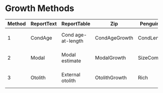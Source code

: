 # Growth Methods

Method | ReportText | ReportTable        | Zip           | Penguin  | Description
------ | ---------- | ------------------ | ------------- | -------- | ---------------------------------------
1      | CondAge    | Cond age-at-length | CondAgeGrowth | CondLen  | otoliths + length comps (CondAgeLength)
2      | Modal      | Modal estimate     | ModalGrowth   | SizeComp | length comps only (2017 asssmt)
3      | Otolith    | External otolith   | OtolithGrowth | Rich     | Richards fixed, estimating 2 SD pars

